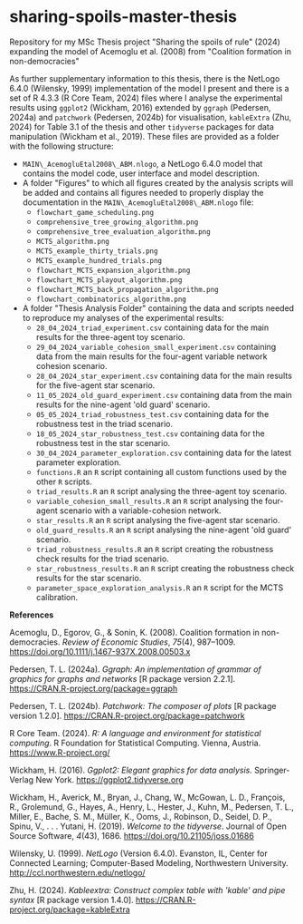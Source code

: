 # sharing-spoils-master-thesis
Repository for my MSc Thesis project "Sharing the spoils of rule" (2024) expanding the model of Acemoglu et al. (2008) from "Coalition formation in non-democracies"

As further supplementary information to this thesis, there is the NetLogo 6.4.0 (Wilensky, 1999) implementation of the model I present and there is a set of R 4.3.3 (R Core Team, 2024) files where I analyse the experimental results using `ggplot2` (Wickham, 2016) extended by `ggraph` (Pedersen, 2024a) and `patchwork` (Pedersen, 2024b) for visualisation, `kableExtra` (Zhu, 2024) for Table 3.1 of the thesis and other `tidyverse` packages for data manipulation (Wickham et al., 2019). These files are provided as a folder with the following structure:
* `MAIN\_AcemogluEtal2008\_ABM.nlogo`, a NetLogo 6.4.0 model that contains the model code, user interface and model description.
* A folder "Figures" to which all figures created by the analysis scripts will be added and contains all figures needed to properly display the documentation in the `MAIN\_AcemogluEtal2008\_ABM.nlogo` file:
  - `flowchart_game_scheduling.png`
  - `comprehensive_tree_growing_algorithm.png`
  - `comprehensive_tree_evaluation_algorithm.png`
  - `MCTS_algorithm.png`
  - `MCTS_example_thirty_trials.png`
  - `MCTS_example_hundred_trials.png`
  - `flowchart_MCTS_expansion_algorithm.png`
  - `flowchart_MCTS_playout_algorithm.png`
  - `flowchart_MCTS_back_propagation_algorithm.png`
  - `flowchart_combinatorics_algorithm.png`
* A folder "Thesis Analysis Folder" containing the data and scripts needed to reproduce my analyses of the experimental results:
  - `28_04_2024_triad_experiment.csv` containing data for the main results for the three-agent toy scenario.
  - `29_04_2024_variable_cohesion_small_experiment.csv` containing data from the main results for the four-agent variable network cohesion scenario.
  - `28_04_2024_star_experiment.csv` containing data for the main results for the five-agent star scenario.
  - `11_05_2024_old_guard_experiment.csv` containing data from the main results for the nine-agent 'old guard' scenario.
  - `05_05_2024_triad_robustness_test.csv` containing data for the robustness test in the triad scenario.
  - `18_05_2024_star_robustness_test.csv` containing data for the robustness test in the star scenario.
  - `30_04_2024_parameter_exploration.csv` containing data for the latest parameter exploration.
  - `functions.R` an `R` script containing all custom functions used by the other `R` scripts.
  - `triad_results.R` an `R` script analysing the three-agent toy scenario.
  - `variable_cohesion_small_results.R` an `R` script analysing the four-agent scenario with a variable-cohesion network.
  - `star_results.R` an `R` script analysing the five-agent star scenario.
  - `old_guard_results.R` an `R` script analysing the nine-agent 'old guard' scenario.
  - `triad_robustness_results.R` an `R` script creating the robustness check results for the triad scenario.
  - `star_robustness_results.R` an `R` script creating the robustness check results for the star scenario.
  - `parameter_space_exploration_analysis.R` an `R` script for the MCTS calibration.
 
**References**

Acemoglu, D., Egorov, G., & Sonin, K. (2008). Coalition formation in non-democracies. _Review of Economic Studies_, _75_(4), 987–1009. https://doi.org/10.1111/j.1467-937X.2008.00503.x

Pedersen, T. L. (2024a). _Ggraph: An implementation of grammar of graphics for graphs and networks_ [R package version 2.2.1]. https://CRAN.R-project.org/package=ggraph

Pedersen, T. L. (2024b). _Patchwork: The composer of plots_ [R package version 1.2.0]. https://CRAN.R-project.org/package=patchwork

R Core Team. (2024). _R: A language and environment for statistical computing_. R Foundation for Statistical Computing. Vienna, Austria. https://www.R-project.org/

Wickham, H. (2016). _Ggplot2: Elegant graphics for data analysis._ Springer-Verlag New York. https://ggplot2.tidyverse.org

Wickham, H., Averick, M., Bryan, J., Chang, W., McGowan, L. D., François, R., Grolemund, G., Hayes, A., Henry, L., Hester, J., Kuhn, M., Pedersen, T. L., Miller, E., Bache, S. M., Müller, K., Ooms, J., Robinson, D., Seidel, D. P., Spinu, V., . . . Yutani, H. (2019). _Welcome to the tidyverse_. Journal of Open Source Software, _4_(43), 1686. https://doi.org/10.21105/joss.01686

Wilensky, U. (1999). _NetLogo_ (Version 6.4.0). Evanston, IL, Center for Connected Learning; Computer-Based Modeling, Northwestern University. http://ccl.northwestern.edu/netlogo/

Zhu, H. (2024). _Kableextra: Construct complex table with 'kable' and pipe syntax_ [R package version 1.4.0]. https://CRAN.R-project.org/package=kableExtra
